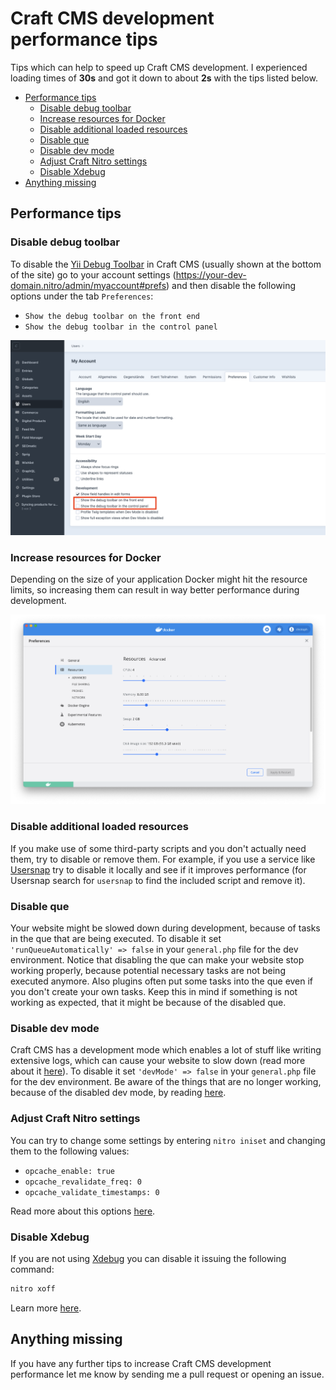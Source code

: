 # Craft CMS development performance tips

Tips which can help to speed up Craft CMS development. I experienced loading times of **30s** and got it down to about **2s** with the tips listed below.

* [Performance tips](#performance-tips)
    + [Disable debug toolbar](#disable-debug-toolbar)
    + [Increase resources for Docker](#increase-resources-for-docker)
    + [Disable additional loaded resources](#disable-additional-loaded-resources)
    + [Disable que](#disable-que)
    + [Disable dev mode](#disable-dev-mode)
    + [Adjust Craft Nitro settings](#adjust-craft-nitro-settings)
    + [Disable Xdebug](#disable-xdebug)
* [Anything missing](#anything-missing)

## Performance tips

### Disable debug toolbar

To disable the [Yii Debug Toolbar](https://yii2-framework.readthedocs.io/en/stable/guide/tool-debugger/) in Craft CMS (usually shown at the bottom of the site) go to your account settings (https://your-dev-domain.nitro/admin/myaccount#prefs) and then disable the following options under the tab `Preferences`:

- `Show the debug toolbar on the front end`
- `Show the debug toolbar in the control panel`

![disable debug toolbar](disable_debug_toolbar.png "Disable debug toolbar")

### Increase resources for Docker

Depending on the size of your application Docker might hit the resource limits, so increasing them can result in way better performance during development.

![docker settings](docker_settings.png "Docker settings")

### Disable additional loaded resources

If you make use of some third-party scripts and you don't actually need them, try to disable or remove them. For example, if you use a service like [Usersnap](https://usersnap.com/) try to disable it locally and see if it improves performance (for Usersnap search for `usersnap` to find the included script and remove it).

### Disable que

Your website might be slowed down during development, because of tasks in the que that are being executed. To disable it set `'runQueueAutomatically' => false` in your `general.php` file for the dev environment. Notice that disabling the que can make your website stop working properly, because potential necessary tasks are not being executed anymore. Also plugins often put some tasks into the que even if you don't create your own tasks. Keep this in mind if something is not working as expected, that it might be because of the disabled que.

### Disable dev mode

Craft CMS has a development mode which enables a lot of stuff like writing extensive logs, which can cause your website to slow down (read more about it [here](https://craftcms.com/knowledge-base/what-dev-mode-does)). To disable it set `'devMode' => false` in your `general.php` file for the dev environment. Be aware of the things that are no longer working, because of the disabled dev mode, by reading [here](https://craftcms.com/knowledge-base/what-dev-mode-does).

###  Adjust Craft Nitro settings

You can try to change some settings by entering `nitro iniset` and changing them to the following values:

- `opcache_enable: true`
- `opcache_revalidate_freq: 0`
- `opcache_validate_timestamps: 0`

Read more about this options [here](https://www.php.net/manual/en/opcache.configuration.php).


### Disable Xdebug

If you are not using [Xdebug](https://xdebug.org/) you can disable it issuing the following command:

```sh
nitro xoff
```

Learn more [here](https://craftcms.com/docs/nitro/2.x/xdebug.html).

## Anything missing

If you have any further tips to increase Craft CMS development performance let me know by sending me a pull request or opening an issue.
